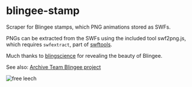 blingee-stamp
=============

Scraper for Blingee stamps, which PNG animations stored as SWFs.

PNGs can be extracted from the SWFs using the included tool swf2png.js, which requires `swfextract`, part of [swftools](http://wiki.swftools.org/wiki/Main_Page).

Much thanks to [blingscience](http://blingeescience.tumblr.com/) for revealing the beauty of Blingee.

See also: [Archive Team Blingee project](http://archiveteam.org/index.php?title=Blingee)

![free leech](https://s3.amazonaws.com/luckyplop/f4333710e6bcd4f510862409afb8763b8a57a5eb.gif)

